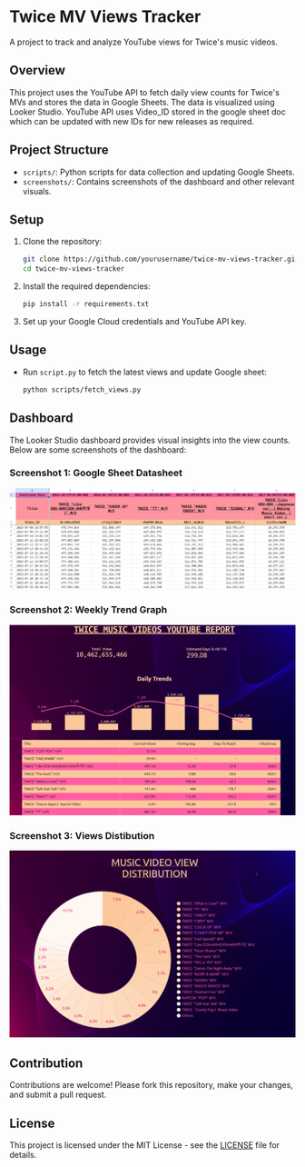 # Twice MV Views Tracker

A project to track and analyze YouTube views for Twice's music videos.

## Overview

This project uses the YouTube API to fetch daily view counts for Twice's MVs and stores the data in Google Sheets. The data is visualized using Looker Studio.
YouTube API uses Video_ID stored in the google sheet doc which can be updated with new IDs for new releases as required.

## Project Structure

- `scripts/`: Python scripts for data collection and updating Google Sheets.
- `screenshots/`: Contains screenshots of the dashboard and other relevant visuals.

## Setup

1. Clone the repository:
    ```bash
    git clone https://github.com/yourusername/twice-mv-views-tracker.git
    cd twice-mv-views-tracker
    ```

2. Install the required dependencies:
    ```bash
    pip install -r requirements.txt
    ```

3. Set up your Google Cloud credentials and YouTube API key.

## Usage

- Run `script.py` to fetch the latest views and update Google sheet:
    ```bash
    python scripts/fetch_views.py
    ```



## Dashboard

The Looker Studio dashboard provides visual insights into the view counts. Below are some screenshots of the dashboard:

### Screenshot 1: Google Sheet Datasheet
![Google Sheet Datasheet](screenshots/Screenshot1.png)

### Screenshot 2: Weekly Trend Graph
![Weekly Trend Graph](screenshots/Screenshot2.png)

### Screenshot 3: Views Distibution
![Views Distibution](screenshots/Screenshot3.png)

## Contribution

Contributions are welcome! Please fork this repository, make your changes, and submit a pull request.

## License

This project is licensed under the MIT License - see the [LICENSE](LICENSE) file for details.

